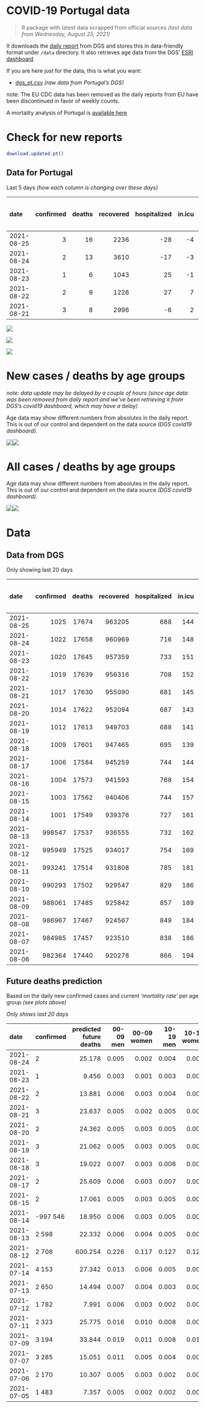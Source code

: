 COVID-19 Portugal data
================

> R package with latest data scrapped from official sources *(last data
> from Wednesday, August 25, 2021)*

It downloads the [daily
report](https://covid19.min-saude.pt/relatorio-de-situacao/) from DGS
and stores this in data-friendly format under `/data` directory. It also
retrieves age data from the DGS’ [ESRI
dashboard](https://covid19.min-saude.pt/ponto-de-situacao-atual-em-portugal/)

If you are here just for the data, this is what you want:

-   [dgs\_pt.csv](raw/master/data/dgs_pt.csv) *(raw data from Portugal’s
    DGS)*

note: The EU CDC data has been removed as the daily reports from EU have
been discontinued in favor of weekly counts.

A mortality analysis of Portugal is [available
here](https://averissimo.github.io/covid19-analysis/mortality.html)

# Check for new reports

``` r
download.updated.pt()
```

## Data for Portugal

Last 5 days *(how each column is changing over these days)*

| date       | confirmed | deaths | recovered | hospitalized | in.icu | first vaccine | second vaccine | confirmed m 00-09 | confirmed w 00-09 | confirmed m 10-19 | confirmed w 10-19 | confirmed m 20-29 | confirmed w 20-29 | confirmed m 30-39 | confirmed w 30-39 | confirmed m 40-49 | confirmed w 40-49 | confirmed m 50-59 | confirmed w 50-59 | confirmed m 60-69 | confirmed w 60-69 | confirmed m 70-79 | confirmed w 70-79 | confirmed m 80+ | confirmed w 80+ | death m 00-09 | death w 00-09 | death m 10-19 | death w 10-19 | death m 20-29 | death w 20-29 | death m 30-39 | death w 30-39 | death m 40-49 | death w 40-49 | death m 50-59 | death w 50-59 | death m 60-69 | death w 60-69 | death m 70-79 | death w 70-79 | death m 80+ | death w 80+ |
|:-----------|----------:|-------:|----------:|-------------:|-------:|--------------:|---------------:|------------------:|------------------:|------------------:|------------------:|------------------:|------------------:|------------------:|------------------:|------------------:|------------------:|------------------:|------------------:|------------------:|------------------:|------------------:|------------------:|----------------:|----------------:|--------------:|--------------:|--------------:|--------------:|--------------:|--------------:|--------------:|--------------:|--------------:|--------------:|--------------:|--------------:|--------------:|--------------:|--------------:|--------------:|------------:|------------:|
| 2021-08-25 |         3 |     16 |      2236 |          -28 |     -4 |         47132 |          13433 |                NA |                NA |                NA |                NA |                NA |                NA |                NA |                NA |                NA |                NA |                NA |                NA |                NA |                NA |                NA |                NA |              NA |              NA |            NA |            NA |            NA |            NA |            NA |            NA |            NA |            NA |            NA |            NA |            NA |            NA |            NA |            NA |            NA |            NA |          NA |          NA |
| 2021-08-24 |         2 |     13 |      3610 |          -17 |     -3 |            NA |             NA |                84 |                69 |               221 |               247 |               316 |               248 |               147 |               132 |               124 |               153 |                83 |               115 |                59 |                73 |                42 |                48 |              42 |              58 |             0 |             0 |             0 |             0 |             0 |             0 |             0 |             0 |             0 |             0 |             0 |             1 |             2 |             0 |             0 |             1 |           4 |           5 |
| 2021-08-23 |         1 |      6 |      1043 |           25 |     -1 |            NA |             NA |                48 |                38 |               141 |               129 |               160 |               149 |                71 |                66 |                51 |                64 |                41 |                43 |                22 |                31 |                17 |                22 |              15 |              20 |             0 |             0 |             0 |             0 |             0 |             0 |             0 |             0 |             0 |             0 |             0 |             0 |             0 |             1 |             1 |             0 |           0 |           4 |
| 2021-08-22 |         2 |      9 |      1226 |           27 |      7 |        168828 |           3956 |                93 |                99 |               227 |               234 |               345 |               269 |               128 |               133 |                89 |               108 |                75 |               103 |                42 |                50 |                32 |                39 |              17 |              27 |             0 |             0 |             0 |             0 |             0 |             0 |             0 |             0 |             1 |             0 |             0 |             0 |             1 |             0 |             1 |             1 |           4 |           1 |
| 2021-08-21 |         3 |      8 |      2996 |           -6 |      2 |         55634 |          24380 |                82 |                69 |               281 |               281 |               376 |               360 |               195 |               194 |               113 |               162 |               122 |               128 |                64 |                69 |                29 |                48 |              31 |              70 |             0 |             0 |             0 |             0 |             0 |             0 |             1 |             0 |             0 |             0 |             0 |             0 |             0 |             1 |             2 |             0 |           3 |           1 |

![](README_files/figure-gfm/totals-1.svg)<!-- -->

![](README_files/figure-gfm/differential-1.svg)<!-- -->

![](README_files/figure-gfm/differential_7days-1.svg)<!-- -->

# New cases / deaths by age groups

*note: data update may be delayed by a couple of hours (since age data
was been removed from daily report and we’ve been retrieving it from
DGS’s covid19 dashboard, which may have a delay)*

Age data may show different numbers from absolutes in the daily report.
This is out of our control and dependent on the data source *(DGS
covid19 dashboard)*.

![](README_files/figure-gfm/new_cases_deaths-1.svg)<!-- -->![](README_files/figure-gfm/new_cases_deaths-2.svg)<!-- -->

# All cases / deaths by age groups

Age data may show different numbers from absolutes in the daily report.
This is out of our control and dependent on the data source *(DGS
covid19 dashboard)*.

![](README_files/figure-gfm/total_cases_deaths-1.svg)<!-- -->![](README_files/figure-gfm/total_cases_deaths-2.svg)<!-- -->

# Data

## Data from DGS

Only showing last 20 days

| date       | confirmed | deaths | recovered | hospitalized | in.icu | confirmed m 00-09 | confirmed w 00-09 | confirmed m 10-19 | confirmed w 10-19 | confirmed m 20-29 | confirmed w 20-29 | confirmed m 30-39 | confirmed w 30-39 | confirmed m 40-49 | confirmed w 40-49 | confirmed m 50-59 | confirmed w 50-59 | confirmed m 60-69 | confirmed w 60-69 | confirmed m 70-79 | confirmed w 70-79 | confirmed m 80+ | confirmed w 80+ | death m 00-09 | death w 00-09 | death m 10-19 | death w 10-19 | death m 20-29 | death w 20-29 | death m 30-39 | death w 30-39 | death m 40-49 | death w 40-49 | death m 50-59 | death w 50-59 | death m 60-69 | death w 60-69 | death m 70-79 | death w 70-79 | death m 80+ | death w 80+ | first vaccine | second vaccine |
|:-----------|----------:|-------:|----------:|-------------:|-------:|------------------:|------------------:|------------------:|------------------:|------------------:|------------------:|------------------:|------------------:|------------------:|------------------:|------------------:|------------------:|------------------:|------------------:|------------------:|------------------:|----------------:|----------------:|--------------:|--------------:|--------------:|--------------:|--------------:|--------------:|--------------:|--------------:|--------------:|--------------:|--------------:|--------------:|--------------:|--------------:|--------------:|--------------:|------------:|------------:|--------------:|---------------:|
| 2021-08-25 |      1025 |  17674 |    963205 |          688 |    144 |                NA |                NA |                NA |                NA |                NA |                NA |                NA |                NA |                NA |                NA |                NA |                NA |                NA |                NA |                NA |                NA |              NA |              NA |            NA |            NA |            NA |            NA |            NA |            NA |            NA |            NA |            NA |            NA |            NA |            NA |            NA |            NA |            NA |            NA |          NA |          NA |       7996430 |        5683920 |
| 2021-08-24 |      1022 |  17658 |    960969 |          716 |    148 |             31376 |             30192 |             53627 |             54043 |             79662 |             84854 |             70824 |             80215 |             74233 |             91337 |             62469 |             78586 |             45586 |             49878 |             28844 |             32422 |           24704 |           49230 |             2 |             1 |             1 |             1 |             8 |             5 |            26 |            20 |           106 |            66 |           350 |           150 |          1116 |           486 |          2368 |          1416 |        5296 |        6240 |       7949298 |        5670487 |
| 2021-08-23 |      1020 |  17645 |    957359 |          733 |    151 |             31292 |             30123 |             53406 |             53796 |             79346 |             84606 |             70677 |             80083 |             74109 |             91184 |             62386 |             78471 |             45527 |             49805 |             28802 |             32374 |           24662 |           49172 |             2 |             1 |             1 |             1 |             8 |             5 |            26 |            20 |           106 |            66 |           350 |           149 |          1114 |           486 |          2368 |          1415 |        5292 |        6235 |            NA |             NA |
| 2021-08-22 |      1019 |  17639 |    956316 |          708 |    152 |             31244 |             30085 |             53265 |             53667 |             79186 |             84457 |             70606 |             80017 |             74058 |             91120 |             62345 |             78428 |             45505 |             49774 |             28785 |             32352 |           24647 |           49152 |             2 |             1 |             1 |             1 |             8 |             5 |            26 |            20 |           106 |            66 |           350 |           149 |          1114 |           485 |          2367 |          1415 |        5292 |        6231 |       7894394 |        5655895 |
| 2021-08-21 |      1017 |  17630 |    955090 |          681 |    145 |             31151 |             29986 |             53038 |             53433 |             78841 |             84188 |             70478 |             79884 |             73969 |             91012 |             62270 |             78325 |             45463 |             49724 |             28753 |             32313 |           24630 |           49125 |             2 |             1 |             1 |             1 |             8 |             5 |            26 |            20 |           105 |            66 |           350 |           149 |          1113 |           485 |          2366 |          1414 |        5288 |        6230 |       7725566 |        5651939 |
| 2021-08-20 |      1014 |  17622 |    952094 |          687 |    143 |             31069 |             29917 |             52757 |             53152 |             78465 |             83828 |             70283 |             79690 |             73856 |             90850 |             62148 |             78197 |             45399 |             49655 |             28724 |             32265 |           24599 |           49055 |             2 |             1 |             1 |             1 |             8 |             5 |            25 |            20 |           105 |            66 |           350 |           149 |          1113 |           484 |          2364 |          1414 |        5285 |        6229 |       7669932 |        5627559 |
| 2021-08-19 |      1012 |  17613 |    949703 |          688 |    141 |             30995 |             29836 |             52502 |             52895 |             78090 |             83500 |             70103 |             79527 |             73743 |             90718 |             62062 |             78068 |             45344 |             49578 |             28676 |             32208 |           24569 |           48990 |             2 |             1 |             1 |             1 |             8 |             5 |            25 |            20 |           105 |            66 |           350 |           148 |          1113 |           484 |          2361 |          1414 |        5283 |        6226 |       7610679 |        5612217 |
| 2021-08-18 |      1009 |  17601 |    947465 |          695 |    139 |             30915 |             29738 |             52259 |             52639 |             77693 |             83152 |             69927 |             79359 |             73620 |             90564 |             61967 |             77954 |             45273 |             49503 |             28640 |             32171 |           24543 |           48933 |             2 |             1 |             1 |             1 |             8 |             5 |            25 |            20 |           104 |            66 |           350 |           148 |          1112 |           484 |          2359 |          1413 |        5279 |        6223 |       7549813 |        5593475 |
| 2021-08-17 |      1006 |  17584 |    945259 |          744 |    144 |             30804 |             29646 |             51937 |             52323 |             77253 |             82717 |             69744 |             79178 |             73458 |             90368 |             61854 |             77813 |             45209 |             49436 |             28600 |             32123 |           24525 |           48885 |             2 |             1 |             1 |             1 |             8 |             5 |            25 |            20 |           104 |            66 |           350 |           148 |          1111 |           484 |          2357 |          1411 |        5272 |        6218 |       7494705 |        5567766 |
| 2021-08-16 |      1004 |  17573 |    941593 |          768 |    154 |                NA |                NA |                NA |                NA |                NA |                NA |                NA |                NA |                NA |                NA |                NA |                NA |                NA |                NA |                NA |                NA |              NA |              NA |            NA |            NA |            NA |            NA |            NA |            NA |            NA |            NA |            NA |            NA |            NA |            NA |            NA |            NA |            NA |            NA |          NA |          NA |       7427563 |        5536360 |
| 2021-08-15 |      1003 |  17562 |    940406 |          744 |    157 |             30708 |             29543 |             51585 |             51966 |             76796 |             82292 |             69541 |             78965 |             73283 |             90172 |             61695 |             77661 |             45144 |             49347 |             28552 |             32076 |           24490 |           48823 |             2 |             1 |             1 |             1 |             8 |             5 |            25 |            20 |           104 |            66 |           350 |           148 |          1108 |           484 |          2356 |          1404 |        5268 |        6211 |       7379028 |        5533012 |
| 2021-08-14 |      1001 |  17549 |    939376 |          727 |    161 |             30623 |             29448 |             51340 |             51745 |             76454 |             82019 |             69392 |             78824 |             73177 |             90058 |             61605 |             77565 |             45085 |             49287 |             28520 |             32030 |           24469 |           48785 |             2 |             1 |             1 |             1 |             8 |             5 |            25 |            20 |           104 |            66 |           350 |           148 |          1108 |           483 |          2352 |          1404 |        5265 |        6206 |       7280047 |        5528274 |
| 2021-08-13 |    998547 |  17537 |    936555 |          732 |    162 |             30525 |             29371 |             51066 |             51479 |             76072 |             81681 |             69210 |             78634 |             73054 |             89910 |             61520 |             77444 |             45018 |             49221 |             28485 |             31982 |           24443 |           48746 |             2 |             1 |             1 |             1 |             8 |             5 |            25 |            20 |           103 |            66 |           350 |           147 |          1107 |           483 |          2351 |          1402 |        5263 |        6202 |       7201615 |        5488338 |
| 2021-08-12 |    995949 |  17525 |    934017 |          754 |    169 |             30428 |             29265 |             50795 |             51220 |             75713 |             81330 |             69041 |             78471 |             72936 |             89738 |             61406 |             77325 |             44960 |             49142 |             28451 |             31949 |           24404 |           48697 |             2 |             1 |             1 |             1 |             7 |             5 |            25 |            20 |           103 |            66 |           350 |           147 |          1105 |           483 |          2349 |          1401 |        5260 |        6199 |       7155540 |        5443210 |
| 2021-08-11 |    993241 |  17514 |    931808 |          785 |    181 |                NA |                NA |                NA |                NA |                NA |                NA |                NA |                NA |                NA |                NA |                NA |                NA |                NA |                NA |                NA |                NA |              NA |              NA |            NA |            NA |            NA |            NA |            NA |            NA |            NA |            NA |            NA |            NA |            NA |            NA |            NA |            NA |            NA |            NA |          NA |          NA |       7094437 |        5411701 |
| 2021-08-10 |    990293 |  17502 |    929547 |          829 |    186 |                NA |                NA |                NA |                NA |                NA |                NA |                NA |                NA |                NA |                NA |                NA |                NA |                NA |                NA |                NA |                NA |              NA |              NA |            NA |            NA |            NA |            NA |            NA |            NA |            NA |            NA |            NA |            NA |            NA |            NA |            NA |            NA |            NA |            NA |          NA |          NA |       7031406 |        5373928 |
| 2021-08-09 |    988061 |  17485 |    925842 |          857 |    189 |                NA |                NA |                NA |                NA |                NA |                NA |                NA |                NA |                NA |                NA |                NA |                NA |                NA |                NA |                NA |                NA |              NA |              NA |            NA |            NA |            NA |            NA |            NA |            NA |            NA |            NA |            NA |            NA |            NA |            NA |            NA |            NA |            NA |            NA |          NA |          NA |       6981341 |        5337603 |
| 2021-08-08 |    986967 |  17467 |    924567 |          849 |    184 |                NA |                NA |                NA |                NA |                NA |                NA |                NA |                NA |                NA |                NA |                NA |                NA |                NA |                NA |                NA |                NA |              NA |              NA |            NA |            NA |            NA |            NA |            NA |            NA |            NA |            NA |            NA |            NA |            NA |            NA |            NA |            NA |            NA |            NA |          NA |          NA |       6959984 |        5313927 |
| 2021-08-07 |    984985 |  17457 |    923510 |          838 |    186 |                NA |                NA |                NA |                NA |                NA |                NA |                NA |                NA |                NA |                NA |                NA |                NA |                NA |                NA |                NA |                NA |              NA |              NA |            NA |            NA |            NA |            NA |            NA |            NA |            NA |            NA |            NA |            NA |            NA |            NA |            NA |            NA |            NA |            NA |          NA |          NA |       6924895 |        5261530 |
| 2021-08-06 |    982364 |  17440 |    920278 |          866 |    194 |                NA |                NA |                NA |                NA |                NA |                NA |                NA |                NA |                NA |                NA |                NA |                NA |                NA |                NA |                NA |                NA |              NA |              NA |            NA |            NA |            NA |            NA |            NA |            NA |            NA |            NA |            NA |            NA |            NA |            NA |            NA |            NA |            NA |            NA |          NA |          NA |       6884703 |        5200840 |

## Future deaths prediction

Based on the daily new confirmed cases and current *‘mortality rate’*
per age group *(see plots above)*

*Only shows last 20 days*

| date       | confirmed | predicted future deaths | 00-09 men | 00-09 women | 10-19 men | 10-19 women | 20-29 men | 20-29 women | 30-39 men | 30-39 women | 40-49 men | 40-49 women | 50-59 men | 50-59 women | 60-69 men | 60-69 women | 70-79 men | 70-79 women | 80+ men | 80+ women |
|:-----------|:----------|------------------------:|----------:|------------:|----------:|------------:|----------:|------------:|----------:|------------:|----------:|------------:|----------:|------------:|----------:|------------:|----------:|------------:|--------:|----------:|
| 2021-08-24 | 2         |                  25.178 |     0.005 |       0.002 |     0.004 |       0.005 |     0.032 |       0.015 |     0.054 |       0.033 |     0.177 |       0.111 |     0.465 |       0.220 |     1.444 |       0.711 |     3.448 |       2.096 |   9.004 |     7.352 |
| 2021-08-23 | 1         |                   9.456 |     0.003 |       0.001 |     0.003 |       0.002 |     0.016 |       0.009 |     0.026 |       0.016 |     0.073 |       0.046 |     0.230 |       0.082 |     0.539 |       0.302 |     1.396 |       0.961 |   3.216 |     2.535 |
| 2021-08-22 | 2         |                  13.881 |     0.006 |       0.003 |     0.004 |       0.004 |     0.035 |       0.016 |     0.047 |       0.033 |     0.127 |       0.078 |     0.420 |       0.197 |     1.028 |       0.487 |     2.627 |       1.703 |   3.644 |     3.422 |
| 2021-08-21 | 3         |                  23.637 |     0.005 |       0.002 |     0.005 |       0.005 |     0.038 |       0.021 |     0.072 |       0.048 |     0.161 |       0.117 |     0.684 |       0.244 |     1.567 |       0.672 |     2.381 |       2.096 |   6.646 |     8.873 |
| 2021-08-20 | 2         |                  24.362 |     0.005 |       0.003 |     0.005 |       0.005 |     0.038 |       0.019 |     0.066 |       0.041 |     0.161 |       0.095 |     0.482 |       0.246 |     1.346 |       0.750 |     3.941 |       2.489 |   6.431 |     8.239 |
| 2021-08-19 | 3         |                  21.062 |     0.005 |       0.003 |     0.005 |       0.005 |     0.040 |       0.021 |     0.065 |       0.042 |     0.176 |       0.111 |     0.532 |       0.218 |     1.738 |       0.731 |     2.955 |       1.616 |   5.574 |     7.225 |
| 2021-08-18 | 3         |                  19.022 |     0.007 |       0.003 |     0.006 |       0.006 |     0.044 |       0.026 |     0.067 |       0.045 |     0.231 |       0.142 |     0.633 |       0.269 |     1.567 |       0.653 |     3.284 |       2.096 |   3.859 |     6.084 |
| 2021-08-17 | 2         |                  25.609 |     0.006 |       0.003 |     0.007 |       0.007 |     0.046 |       0.025 |     0.075 |       0.053 |     0.250 |       0.142 |     0.891 |       0.290 |     1.591 |       0.867 |     3.941 |       2.053 |   7.503 |     7.859 |
| 2021-08-15 | 2         |                  17.061 |     0.005 |       0.003 |     0.005 |       0.004 |     0.034 |       0.016 |     0.055 |       0.035 |     0.151 |       0.082 |     0.504 |       0.183 |     1.444 |       0.585 |     2.627 |       2.009 |   4.502 |     4.817 |
| 2021-08-14 | -997 546  |                  18.950 |     0.006 |       0.003 |     0.005 |       0.005 |     0.038 |       0.020 |     0.067 |       0.047 |     0.176 |       0.107 |     0.476 |       0.231 |     1.640 |       0.643 |     2.873 |       2.096 |   5.574 |     4.943 |
| 2021-08-13 | 2 598     |                  22.332 |     0.006 |       0.004 |     0.005 |       0.005 |     0.036 |       0.021 |     0.062 |       0.041 |     0.168 |       0.124 |     0.639 |       0.227 |     1.420 |       0.770 |     2.791 |       1.441 |   8.361 |     6.211 |
| 2021-08-12 | 2 708     |                 600.254 |     0.226 |       0.117 |     0.127 |       0.126 |     1.022 |       0.550 |     2.459 |       1.632 |     7.144 |       4.089 |    16.943 |       6.797 |    46.588 |      20.218 |    92.769 |      57.126 | 162.713 |   179.608 |
| 2021-07-14 | 4 153     |                  27.342 |     0.013 |       0.006 |     0.005 |       0.005 |     0.057 |       0.031 |     0.142 |       0.088 |     0.436 |       0.238 |     0.728 |       0.307 |     2.007 |       0.974 |     5.172 |       3.057 |   6.217 |     7.859 |
| 2021-07-13 | 2 650     |                  14.494 |     0.007 |       0.004 |     0.003 |       0.003 |     0.040 |       0.019 |     0.090 |       0.055 |     0.316 |       0.154 |     0.628 |       0.210 |     1.395 |       0.721 |     2.381 |       1.616 |   3.430 |     3.422 |
| 2021-07-12 | 1 782     |                   7.991 |     0.006 |       0.003 |     0.002 |       0.002 |     0.023 |       0.012 |     0.072 |       0.043 |     0.201 |       0.087 |     0.392 |       0.158 |     0.588 |       0.468 |     1.231 |       1.223 |   1.072 |     2.408 |
| 2021-07-11 | 2 323     |                  25.775 |     0.016 |       0.010 |     0.008 |       0.008 |     0.070 |       0.039 |     0.183 |       0.117 |     0.547 |       0.322 |     1.193 |       0.496 |     3.011 |       1.130 |     4.515 |       3.319 |   4.073 |     6.718 |
| 2021-07-09 | 3 194     |                  33.844 |     0.019 |       0.011 |     0.008 |       0.010 |     0.082 |       0.048 |     0.217 |       0.148 |     0.733 |       0.376 |     1.154 |       0.477 |     3.354 |       1.501 |     5.090 |       3.538 |   6.431 |    10.647 |
| 2021-07-07 | 3 285     |                  15.051 |     0.011 |       0.005 |     0.004 |       0.004 |     0.041 |       0.022 |     0.113 |       0.074 |     0.351 |       0.209 |     0.667 |       0.284 |     1.861 |       0.848 |     3.366 |       1.878 |   2.144 |     3.169 |
| 2021-07-06 | 2 170     |                  10.307 |     0.005 |       0.003 |     0.002 |       0.003 |     0.031 |       0.016 |     0.079 |       0.047 |     0.278 |       0.137 |     0.499 |       0.178 |     0.759 |       0.575 |     2.299 |       1.048 |   2.573 |     1.775 |
| 2021-07-05 | 1 483     |                   7.357 |     0.005 |       0.002 |     0.002 |       0.002 |     0.019 |       0.010 |     0.052 |       0.035 |     0.156 |       0.088 |     0.258 |       0.126 |     0.783 |       0.234 |     1.724 |       1.005 |   1.715 |     1.141 |
